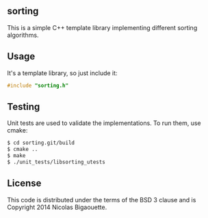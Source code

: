 sorting
-------------------------

This is a simple C++ template library implementing different sorting algorithms.


Usage
-------------------------
It's a template library, so just include it:

```C++
#include "sorting.h"
```

Testing
-------------------------
Unit tests are used to validate the implementations. To run them, use cmake:

```bash
$ cd sorting.git/build
$ cmake ..
$ make
$ ./unit_tests/libsorting_utests
```

License
-------------------------

This code is distributed under the terms of the BSD 3 clause and is Copyright 2014 Nicolas Bigaouette.
